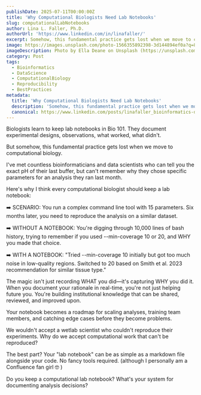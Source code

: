 ```yaml
---
publishDate: 2025-07-11T00:00:00Z
title: 'Why Computational Biologists Need Lab Notebooks'
slug: computationalLabNotebooks
author: Lina L. Faller, Ph.D.
authorUrl: 'https://www.linkedin.com/in/linafaller/'
excerpt: Somehow, this fundamental practice gets lost when we move to computational biology
image: https://images.unsplash.com/photo-1566355892398-3d144894ef0a?q=80&w=886&auto=format&fit=crop&ixlib=rb-4.1.0&ixid=M3wxMjA3fDB8MHxwaG90by1wYWdlfHx8fGVufDB8fHx8fA%3D%3D
imageDescription: Photo by Ella Deane on Unsplash (https://unsplash.com/@digitellaco)
category: Post
tags:
  - Bioinformatics
  - DataScience
  - ComputationalBiology
  - Reproducibility
  - BestPractices
metadata:
  title: 'Why Computational Biologists Need Lab Notebooks'
  description: 'Somehow, this fundamental practice gets lost when we move to computational biology'
  canonical: https://www.linkedin.com/posts/linafaller_bioinformatics-datascience-computationalbiology-activity-7349076460558503937-vzoT?utm_source=share&utm_medium=member_desktop&rcm=ACoAAATZB5MBqJ_1K5vjD4H8pzXOCeXJAzwKjQs
---
```


Biologists learn to keep lab notebooks in Bio 101. They document experimental designs, observations, what worked, what didn't.

But somehow, this fundamental practice gets lost when we move to computational biology.

I've met countless bioinformaticians and data scientists who can tell you the exact pH of their last buffer, but can't remember why they chose specific parameters for an analysis they ran last month.

Here's why I think every computational biologist should keep a lab notebook:

➡️ SCENARIO: You run a complex command line tool with 15 parameters. Six months later, you need to reproduce the analysis on a similar dataset.

➡️ WITHOUT A NOTEBOOK: You're digging through 10,000 lines of bash history, trying to remember if you used --min-coverage 10 or 20, and WHY you made that choice.

➡️ WITH A NOTEBOOK: "Tried --min-coverage 10 initially but got too much noise in low-quality regions. Switched to 20 based on Smith et al. 2023 recommendation for similar tissue type."

The magic isn't just recording WHAT you did—it's capturing WHY you did it.
When you document your rationale in real-time, you're not just helping future you. You're building institutional knowledge that can be shared, reviewed, and improved upon.

Your notebook becomes a roadmap for scaling analyses, training team members, and catching edge cases before they become problems.

We wouldn't accept a wetlab scientist who couldn't reproduce their experiments. Why do we accept computational work that can't be reproduced?

The best part? Your "lab notebook" can be as simple as a markdown file alongside your code. No fancy tools required. (although I personally am a Confluence fan girl 🤓 )

Do you keep a computational lab notebook? What's your system for documenting analysis decisions?
